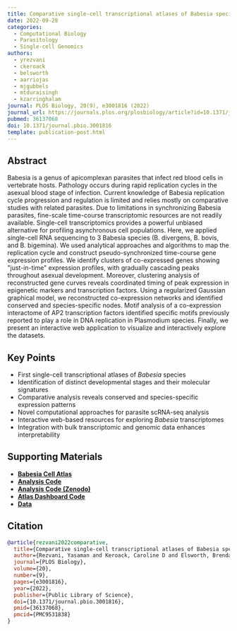 ```yaml
---
title: Comparative single-cell transcriptional atlases of Babesia species reveal conserved and species-specific expression profiles
date: 2022-09-28
categories:
  - Computational Biology
  - Parasitology
  - Single-cell Genomics
authors:
  - yrezvani
  - ckeroack
  - belsworth
  - aarriojas
  - mjgubbels
  - mtduraisingh
  - kzarringhalam
journal: PLOS Biology, 20(9), e3001816 (2022)
journal_url: https://journals.plos.org/plosbiology/article?id=10.1371/journal.pbio.3001816
pubmed: 36137068
doi: 10.1371/journal.pbio.3001816
template: publication-post.html
---
```


## Abstract

Babesia is a genus of apicomplexan parasites that infect red blood cells in vertebrate hosts. Pathology occurs during rapid replication cycles in the asexual blood stage of infection. Current knowledge of Babesia replication cycle progression and regulation is limited and relies mostly on comparative studies with related parasites. Due to limitations in synchronizing Babesia parasites, fine-scale time-course transcriptomic resources are not readily available. Single-cell transcriptomics provides a powerful unbiased alternative for profiling asynchronous cell populations. Here, we applied single-cell RNA sequencing to 3 Babesia species (B. divergens, B. bovis, and B. bigemina). We used analytical approaches and algorithms to map the replication cycle and construct pseudo-synchronized time-course gene expression profiles. We identify clusters of co-expressed genes showing "just-in-time" expression profiles, with gradually cascading peaks throughout asexual development. Moreover, clustering analysis of reconstructed gene curves reveals coordinated timing of peak expression in epigenetic markers and transcription factors. Using a regularized Gaussian graphical model, we reconstructed co-expression networks and identified conserved and species-specific nodes. Motif analysis of a co-expression interactome of AP2 transcription factors identified specific motifs previously reported to play a role in DNA replication in Plasmodium species. Finally, we present an interactive web application to visualize and interactively explore the datasets.

<!-- more -->

## Key Points

- First single-cell transcriptional atlases of *Babesia* species
- Identification of distinct developmental stages and their molecular signatures
- Comparative analysis reveals conserved and species-specific expression patterns
- Novel computational approaches for parasite scRNA-seq analysis
- Interactive web-based resources for exploring *Babesia* transcriptomes
- Integration with bulk transcriptomic and genomic data enhances interpretability

## Supporting Materials

- [**Babesia Cell Atlas**](https://umbibio.math.umb.edu/babesiasc)
- [**Analysis Code**](https://github.com/umbibio/scBabesiaAtlases)
- [**Analysis Code (Zenodo)**](https://doi.org/10.5281/zenodo.7036500)
- [**Atlas Dashboard Code**](https://github.com/umbibio/babesia_dash_app)
- [**Data**](https://umbibio.math.umb.edu/data/babesia/)

## Citation

```bibtex
@article{rezvani2022comparative,
  title={Comparative single-cell transcriptional atlases of Babesia species reveal conserved and species-specific expression profiles},
  author={Rezvani, Yasaman and Keroack, Caroline D and Elsworth, Brendan and Arriojas, Argenis and Gubbels, Marc-Jan and Duraisingh, Manoj T and Zarringhalam, Kourosh},
  journal={PLOS Biology},
  volume={20},
  number={9},
  pages={e3001816},
  year={2022},
  publisher={Public Library of Science},
  doi={10.1371/journal.pbio.3001816},
  pmid={36137068},
  pmcid={PMC9531838}
}
```
